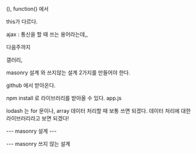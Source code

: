 (), function() 에서

this가 다르다.


ajax : 통신을 할 때 쓰는 용어라는데,,

다음주까지

갤러리,





masonry 설계 와 쓰지않는 설계 2가지를 만들어야 한다.

github 에서 받아온다.

npm install 로 라이브러리를 받아올 수 있다. app.js

lodash 는 for 문이나, array 데이터 처리할 때 보통 쓰면 되겠다. 데이터 처리에 대한 라이브러리라고 보면 되겠다!



--- masonry 설계 ---

--- masonry 쓰지 않는 설계
